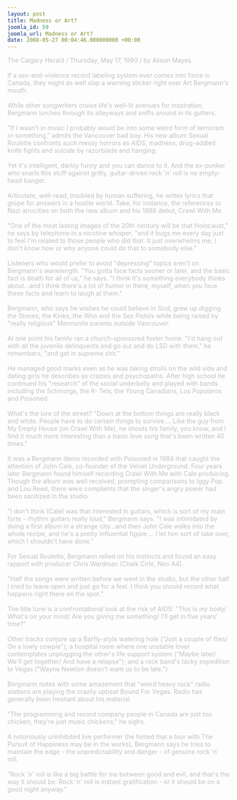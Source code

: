 ```yaml
---
layout: post
title: Madness or Art?
joomla_id: 59
joomla_url: Madness or Art?
date: 2008-05-27 00:04:46.000000000 +00:00
---
```

<span style="color: #c0c0c0">The Calgary Herald / Thursday, May 17, 1990 / by Alison Mayes<br /><br />If a sex-and-violence record labeling system ever comes into force in Canada, they might as well slap a warning sticker right over Art Bergmann's mouth.<br /><br />While other songwriters cruise life's well-lit avenues for inspiration, Bergmann lurches through its alleyways and sniffs around in its gutters.<br /><br />&quot;If I wasn't in music I probably would be into some weird form of terrorism or something,&quot; admits the Vancouver bad boy. His new album Sexual Roulette confronts such messy horrors as AIDS, madness, drug-addled knife fights and suicide by razorblade and hanging.<br /><br />Yet it's intelligent, darkly funny and you can dance to it. And the ex-punker who snarls this stuff against gritty, guitar-driven rock 'n' roll is no empty-head banger.<br /><br />Articulate, well-read, troubled by human suffering, he writes lyrics that grope for answers in a hostile world. Take, for instance, the references to Nazi atrocities on both the new album and his 1988 debut, Crawl With Me.<br /><br />&quot;One of the most lasting images of the 20th century will be that Holocaust,&quot; he says by telephone in a nicotine whisper, &quot;and it bugs me every day just to feel I'm related to those people who did that. It just overwhelms me; I don't know how or why anyone could do that to somebody else.&quot;<br /><br />Listeners who would prefer to avoid &quot;depressing&quot; topics aren't on Bergmann's wavelength. &quot;You gotta face facts sooner or later, and the basic fact is death for all of us,&quot; he says. &quot;I think it's something everybody thinks about...and I think there's a lot of humor in there, myself, when you face these facts and learn to laugh at them.&quot;<br /><br />Bergmann, who says he wishes he could believe in God, grew up digging the Stones, the Kinks, the Who and the Sex Pistols while being raised by &quot;really religious&quot; Mennonite parents outside Vancouver.<br /><br />At one point his family ran a church-sponsored foster home. &quot;I'd hang out with all the juvenile delinquents and go out and do LSD with them,&quot; he remembers, &quot;and get in supreme shit.&quot;<br /><br />He managed good marks even as he was taking strolls on the wild side and dating girls he describes as crazies and psychopaths. After high school he continued his &quot;research&quot; of the social underbelly and played with bands including the Schmorgs, the K- Tels, the Young Canadians, Los Popularos and Poisoned.<br /><br />What's the lure of the street? &quot;Down at the bottom things are really black and white. People have to do certain things to survive.... Like the guy from My Empty House (on Crawl With Me), he shoots his family, you know, and I find it much more interesting than a basic love song that's been written 40 times.&quot;<br /><br />It was a Bergmann demo recorded with Poisoned in 1984 that caught the attention of John Cale, co-founder of the Velvet Underground. Four years later Bergmann found himself recording Crawl With Me with Cale producing. Though the album was well received, prompting comparisons to Iggy Pop and Lou Reed, there were complaints that the singer's angry power had been sanitized in the studio.<br /><br />&quot;I don't think (Cale) was that interested in guitars, which is sort of my main forte - rhythm guitars really loud,&quot; Bergmann says. &quot;I was intimidated by doing a first album in a strange city...and then John Cale walks into the whole recipe, and he's a pretty influential figure.... I let him sort of take over, which I shouldn't have done.&quot;<br /><br />For Sexual Roulette, Bergmann relied on his instincts and found an easy rapport with producer Chris Wardman (Chalk Cirle, Neo A4).<br /><br />&quot;Half the songs were written before we went in the studio, but the other half I tried to leave open and just go for a feel. I think you should record what happens right there on the spot.&quot;<br /><br />The title tune is a confrontational look at the risk of AIDS: &quot;This is my body/ What's on your mind/ Are you giving me something/ I'll get in five years' time?&quot;<br /><br />Other tracks conjure up a Barfly-style watering hole (&quot;Just a couple of flies/ On a lowly cowpie&quot;); a hospital room where one unstable lover contemplates unplugging the other's life support system (&quot;Maybe later/ We'll get together/ And have a relapse&quot;); and a rock band's tacky expedition to Vegas (&quot;Wayne Newton doesn't want us to be late.&quot;)<br /><br />Bergmann notes with some amazement that &quot;weird heavy rock&quot; radio stations are playing the crazily upbeat Bound For Vegas. Radio has generally been hesitant about his material.<br /><br />&quot;The programming and record company people in Canada are just too chicken; they're just music chickens,&quot; he sighs.<br /><br />A notoriously uninhibited live performer (he hinted that a tour with The Pursuit of Happiness may be in the works), Bergmann says he tries to maintain the edge - the unpredictability and danger - of genuine rock 'n' roll.<br /><br />&quot;Rock 'n' roll is like a big battle for me between good and evil, and that's the way it should be. Rock 'n' roll is instant gratification - or it should be on a good night anyway.&quot;<br /></span>
